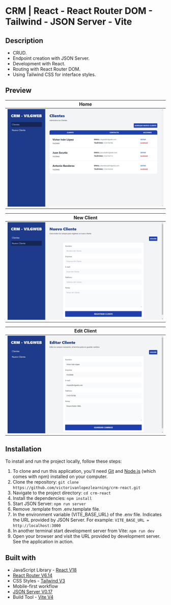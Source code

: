 # CRM | React - React Router DOM - Tailwind - JSON Server - Vite

## Description
- CRUD.
- Endpoint creation with JSON Server.
- Development with React.
- Routing with React Router DOM.
- Using Tailwind CSS for interface styles.

## Preview
| **Home** |
| :-------------: |
| ![Page home](./design/home.jpeg) |


| **New Client** |
| :-------------: |
| ![Page new client](./design/new-client.jpeg) |

| **Edit Client** |
| :-------------: |
| ![Page edit client](./design/edit-client.jpeg) |

## Installation

To install and run the project locally, follow these steps:

1. To clone and run this application, you'll need [Git](https://git-scm.com/) and [Node.js](https://nodejs.org/es) (which comes with npm) installed on your computer.
2. Clone the repository: `git clone https://github.com/victorivanlopezlearning/crm-react.git`
3. Navigate to the project directory: `cd crm-react`
4. Install the dependencies: `npm install`
5. Start JSON Server: `npm run server`
6. Remove .template from .env.template file.
7. In the environment variable (VITE_BASE_URL) of the .env file. Indicates the URL provided by JSON Server. For example: `VITE_BASE_URL = http://localhost:3000`
8. In another terminal start development server from Vite: `npm run dev`
9. Open your browser and visit the URL provided by development server. See the application in action.

## Built with

- JavaScript Library - [React V18](https://es.react.dev/)
- [React Router V6.14](https://reactrouter.com/en/main)
- CSS Styles - [Tailwind V3](https://tailwindcss.com/)
- Mobile-first workflow
- [JSON Server V0.17](https://github.com/typicode/json-server)
- Build Tool - [Vite V4](https://vitejs.dev)